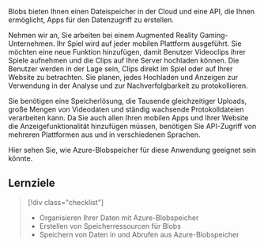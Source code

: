 Blobs bieten Ihnen einen Dateispeicher in der Cloud und eine API, die Ihnen ermöglicht, Apps für den Datenzugriff zu erstellen.

Nehmen wir an, Sie arbeiten bei einem Augmented Reality Gaming-Unternehmen. Ihr Spiel wird auf jeder mobilen Plattform ausgeführt. Sie möchten eine neue Funktion hinzufügen, damit Benutzer Videoclips ihrer Spiele aufnehmen und die Clips auf Ihre Server hochladen können. Die Benutzer werden in der Lage sein, Clips direkt im Spiel oder auf Ihrer Website zu betrachten. Sie planen, jedes Hochladen und Anzeigen zur Verwendung in der Analyse und zur Nachverfolgbarkeit zu protokollieren. 

Sie benötigen eine Speicherlösung, die Tausende gleichzeitiger Uploads, große Mengen von Videodaten und ständig wachsende Protokolldateien verarbeiten kann. Da Sie auch allen Ihren mobilen Apps und Ihrer Website die Anzeigefunktionalität hinzufügen müssen, benötigen Sie API-Zugriff von mehreren Plattformen aus und in verschiedenen Sprachen.

Hier sehen Sie, wie Azure-Blobspeicher für diese Anwendung geeignet sein könnte.

## <a name="learning-objectives"></a>Lernziele
> [!div class="checklist"]
> * Organisieren Ihrer Daten mit Azure-Blobspeicher
> * Erstellen von Speicherressourcen für Blobs
> * Speichern von Daten in und Abrufen aus Azure-Blobspeicher
